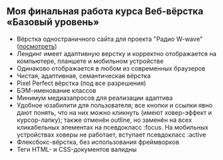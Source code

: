 ## Моя финальная работа курса Веб-вёрстка «Базовый уровень»

- Вёрстка одностраничного сайта для проекта "Радио W-wave" ([посмотреть](https://anna-pirovskikh.github.io/final_basic-level_work/))
- Лендинг имеет адаптивную верстку и корректно отображается на компьютере, планшете и мобильном устройстве
- Одинаково отображается в любом из современных браузеров
- Чистая, адаптивная, семантическая вёрстка
- Pixel Perfect вёрстка (под все разрешения)
- БЭМ-именование классов
- Минимум медиазапросов для реализации адаптива
- Удобное юзабилити для пользователя; все кнопки и ссылки явно дают понять, что
на них можно кликнуть (имеют ховер-эффект и курсор-лапку); также отменён
outline, но заменён на всех кликабельных элементах на псевдокласс :focus.
На мобильных устройствах ховеры не работает, вступает псевдокласс
:active
- Флексбокс-вёрстка, без использования фреймворков
- Теги HTML- и CSS-документов валидны
